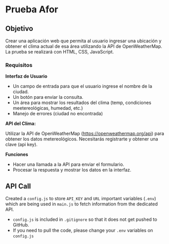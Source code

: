 # Prueba Afor

## Objetivo

Crear una aplicación web que permita al usuario ingresar una ubicación y obtener el clima actual de esa área utilizando la API de OpenWeatherMap. La prueba se realizará con HTML, CSS, JavaScript.

### Requisitos

**Interfaz de Usuario**

- Un campo de entrada para que el usuario ingrese el nombre de la ciudad.
- Un botón para enviar la consulta.
- Un área para mostrar los resultados del clima (temp, condiciones meetereológicas, humedad, etc.)
- Manejo de errores (ciudad no encontrada)

**API del Clima:**

Utilizar la API de OpenWeatherMap (https://openweathermap.org/api) para obtener los datos metereológicos.
Necesitarás registrarte y obtener una clave (api key).

**Funciones**

- Hacer una llamada a la API para enviar el formulario.
- Procesar la respuesta y mostrar los datos en la interfaz.

## API Call

Created a `config.js` to store `API_KEY` and `URL` important variables (`.env`) which are being used in `main.js` to fetch information from the dedicated API.

- `config.js` is included in `.gitignore` so that it does not get pushed to GitHub.
- If you need to pull the code, please change your `.env` variables on `config.js`
